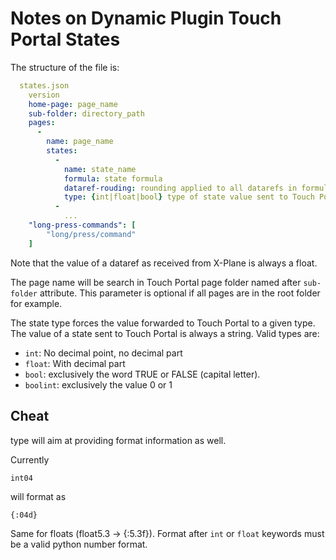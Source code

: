 # Notes on Dynamic Plugin Touch Portal States

The structure of the file is:

```yaml
  states.json
    version
    home-page: page_name
    sub-folder: directory_path
    pages:
      -
        name: page_name
        states:
          -
            name: state_name
            formula: state formula
            dataref-rouding: rounding applied to all datarefs in formula before comparison
            type: {int|float|bool} type of state value sent to Touch Portal (bool={TRUE|FALSE} as text strings)
          -
            ...
    "long-press-commands": [
        "long/press/command"
    ]

```
Note that the value of a dataref as received from X-Plane is always a float.

The page name will be search in Touch Portal page folder named after `sub-folder` attribute.
This parameter is optional if all pages are in the root folder for example.

The state type forces the value forwarded to Touch Portal to a given type.
The value of a state sent to Touch Portal is always a string.
Valid types are:

 - `int`: No decimal point, no decimal part
 - `float`: With decimal part
 - `bool`: exclusively the word TRUE or FALSE (capital letter).
 - `boolint`: exclusively the value 0 or 1

## Cheat

type will aim at providing format information as well.

Currently

`int04`

will format as

`{:04d}`

Same for floats (float5.3 -> {:5.3f}).
Format after `int` or `float` keywords must be a valid python number format.
